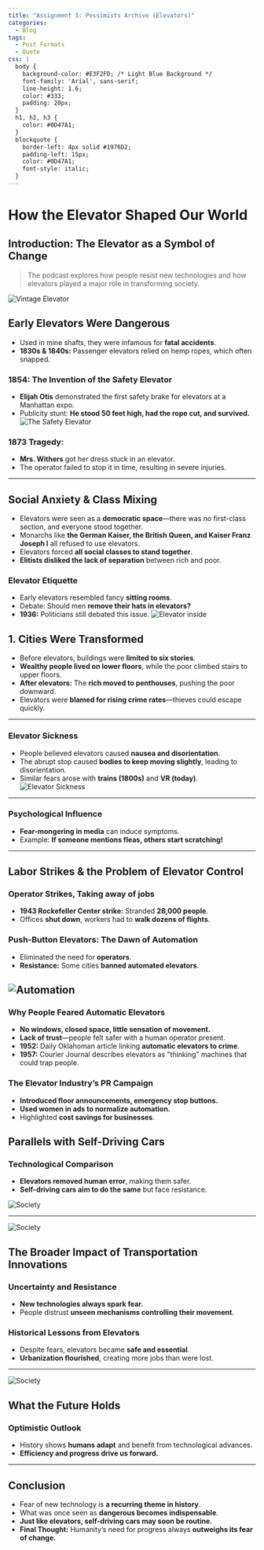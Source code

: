 ```yaml
---
title: "Assignment 3: Pessimists Archive (Elevators)"
categories:
  - Blog
tags:
  - Post Formats
  - Quote
css: |
  body {
    background-color: #E3F2FD; /* Light Blue Background */
    font-family: 'Arial', sans-serif;
    line-height: 1.6;
    color: #333;
    padding: 20px;
  }
  h1, h2, h3 {
    color: #0D47A1;
  }
  blockquote {
    border-left: 4px solid #1976D2;
    padding-left: 15px;
    color: #0D47A1;
    font-style: italic;
  }
---
```


# **How the Elevator Shaped Our World**

## **Introduction: The Elevator as a Symbol of Change**
> The podcast explores how people resist new technologies and how elevators played a major role in transforming society.

![Vintage Elevator](https://i.ytimg.com/vi/UtkAJscxbZU/maxresdefault.jpg)


## **Early Elevators Were Dangerous**
- Used in mine shafts, they were infamous for **fatal accidents**.
- **1830s & 1840s:** Passenger elevators relied on hemp ropes, which often snapped.

### **1854: The Invention of the Safety Elevator**
- **Elijah Otis** demonstrated the first safety brake for elevators at a Manhattan expo.
- Publicity stunt: **He stood 50 feet high, had the rope cut, and survived.**
![The Safety Elevator](https://thumbs.6sqft.com/wp-content/uploads/2016/08/04175814/elisha-otis-first-elevator-.jpg?w=1560&format=webp)

### **1873 Tragedy:**
- **Mrs. Withers** got her dress stuck in an elevator.
- The operator failed to stop it in time, resulting in severe injuries.

---

## **Social Anxiety & Class Mixing**
- Elevators were seen as a **democratic space**—there was no first-class section, and everyone stood together.
- Monarchs like **the German Kaiser, the British Queen, and Kaiser Franz Joseph I** all refused to use elevators.
- Elevators forced **all social classes to stand together**.
- **Elitists disliked the lack of separation** between rich and poor.

### **Elevator Etiquette**
- Early elevators resembled fancy **sitting rooms**.
- Debate: Should men **remove their hats in elevators?**
- **1936:** Politicians still debated this issue.
![Elevator inside](https://img.apmcdn.org/4e9310c6400c0637a19ba3ed0bd6f1dc28d47f0a/uncropped/415c2c-20171208-elevatorcar.jpg)

## **1. Cities Were Transformed**
- Before elevators, buildings were **limited to six stories**.
- **Wealthy people lived on lower floors**, while the poor climbed stairs to upper floors.
- **After elevators:** The **rich moved to penthouses**, pushing the poor downward.
- Elevators were **blamed for rising crime rates**—thieves could escape quickly.

---

### **Elevator Sickness**
- People believed elevators caused **nausea and disorientation**.
- The abrupt stop caused **bodies to keep moving slightly**, leading to disorientation.
- Similar fears arose with **trains (1800s)** and **VR (today)**.
![Elevator Sickness](https://pessimistsarchive.org/clippings/39540098.jpg)
---

### **Psychological Influence**
- **Fear-mongering in media** can induce symptoms.
- Example: **If someone mentions fleas, others start scratching!**

---
## **Labor Strikes & the Problem of Elevator Control**

### **Operator Strikes, Taking away of jobs**
- **1943 Rockefeller Center strike:** Stranded **28,000 people**.
- Offices **shut down**, workers had to **walk dozens of flights**.

### **Push-Button Elevators: The Dawn of Automation**
- Eliminated the need for **operators**.
- **Resistance:** Some cities **banned automated elevators**.

![Automation](https://ethw.org/w/images/thumb/b/bb/1014_-_Otis_elevator_advertisement.jpg/300px-1014_-_Otis_elevator_advertisement.jpg)
---

### **Why People Feared Automatic Elevators**
- **No windows, closed space, little sensation of movement.**
- **Lack of trust**—people felt safer with a human operator present.
- **1952:** Daily Oklahoman article linking **automatic elevators to crime**.
- **1957:** Courier Journal describes elevators as "thinking" machines that could trap people.


### **The Elevator Industry’s PR Campaign**
- **Introduced floor announcements, emergency stop buttons.**
- **Used women in ads to normalize automation.**
- Highlighted **cost savings for businesses**.

## **Parallels with Self-Driving Cars**

### **Technological Comparison**
- **Elevators removed human error**, making them safer.
- **Self-driving cars aim to do the same** but face resistance.

![Society](https://clickamericana.com/wp-content/uploads/1890-Victorian-elevator-from-J.W.-Reedy-Elevator-Mfg-Co-2-750x860.jpg)

---
![Society](https://cdnassets.hw.net/dims4/GG/1101660/2147483647/resize/480x%3E/quality/90/?url=https%3A%2F%2Fcdnassets.hw.net%2F49%2F05%2F3a765a0a431ca8896efeda1163a4%2Fbthl-hero.jpg)

## **The Broader Impact of Transportation Innovations**

### **Uncertainty and Resistance**
- **New technologies always spark fear.**
- People distrust **unseen mechanisms controlling their movement**.

### **Historical Lessons from Elevators**
- Despite fears, elevators became **safe and essential**.
- **Urbanization flourished**, creating more jobs than were lost.

---
![Society](https://media.cnn.com/api/v1/images/stellar/prod/180831113528-gettyimages-173979611.jpg?q=w_2676,h_3430,x_0,y_0,c_fill)
## **What the Future Holds**

### **Optimistic Outlook**
- History shows **humans adapt** and benefit from technological advances.
- **Efficiency and progress drive us forward.**

---

## **Conclusion**
- Fear of new technology is **a recurring theme in history**.
- What was once seen as **dangerous becomes indispensable**.
- **Just like elevators, self-driving cars may soon be routine.**
- **Final Thought:** Humanity’s need for progress always **outweighs its fear of change.**
